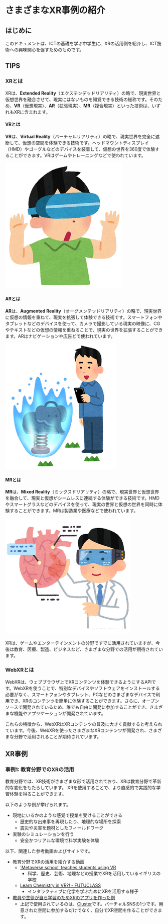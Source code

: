 # さまざまなXR事例の紹介

## はじめに

このドキュメントは、ICTの基礎を学ぶ中学生に、XRの活用例を紹介し、ICT技術への興味関心を促すためのものです。

## TIPS

### XRとは

XRは、**Extended Reality**（エクステンデッドリアリティ）の略で、現実世界と仮想世界を融合させて、現実にはないものを知覚できる技術の総称です。そのため、**VR**（仮想現実）、**AR**（拡張現実）、**MR**（複合現実）といった技術は、いずれもXRに含まれます。

#### VRとは

**VR**は、**Virtual Reality**（バーチャルリアリティ）の略で、現実世界を完全に遮断して、仮想の空間を体験できる技術です。ヘッドマウントディスプレイ（HMD）やゴーグルなどのデバイスを装着して、仮想の世界を360度で体験することができます。VRはゲームやトレーニングなどで使われています。

![Head mount display by Irasutoya](../../../static/img/xr/students/0th/head_mount_display_by_irasutoya.png "VRヘッドマウントディスプレイのイラスト by いらすとや")

#### ARとは

**AR**は、**Augmented Reality**（オーグメンテッドリアリティ）の略で、現実世界に仮想の情報を重ねて、現実を拡張して体験できる技術です。スマートフォンやタブレットなどのデバイスを使って、カメラで撮影している現実の映像に、CGやテキストなどの仮想の情報を重ねることで、現実の世界を拡張することができます。ARはナビゲーションや広告どで使われています。

![Game AR blue by irasutoya by Irasutoya](../../../static/img/xr/students/0th/game_ar_blue_by_irasutoya.png "拡張現実ゲームのイラスト（青） by いらすとや")

#### MRとは

**MR**は、**Mixed Reality**（ミックスドリアリティ）の略で、現実世界と仮想世界を融合して、現実と仮想がシームレスに連続する体験ができる技術です。HMDやスマートグラスなどのデバイスを使って、現実の世界と仮想の世界を同時に体験することができます。MRは製造業や医療などで使われています。

![Medical MR/AR glass by Irasutoya](../../../static/img/xr/students/0th/medical_mr_ar_glass_by_irasutoya.png "複合現実を使って医療を行う医師のイラスト by いらすとや")

XRは、ゲームやエンターテインメントの分野ですでに活用されていますが、今後は教育、医療、製造、ビジネスなど、さまざまな分野での活用が期待されています。

### WebXRとは

WebXRは、ウェブブラウザ上でXRコンテンツを体験できるようにするAPIです。WebXRを使うことで、特別なデバイスやソフトウェアをインストールする必要がなく、スマートフォンやタブレット、PCなどのさまざまなデバイスで利用でき、XRのコンテンツを簡単に体験することができます。さらに、オープンソースで開発されているため、誰でも自由に開発に参加することができ、さまざまな機能やアプリケーションが開発されています。

これらの特徴から、WebXRはXRコンテンツの普及に大きく貢献すると考えられています。今後、WebXRを使ったさまざまなXRコンテンツが開発され、さまざまな分野で活用されることが期待されています。

## XR事例

### 事例1: 教育分野でのXRの活用

教育分野では、XR技術がさまざまな形で活用されており、XRは教育分野で革新的な変化をもたらしています。
XRを使用することで、より直感的で実践的な学習体験を得ることができます。

以下のような例が挙げられます。

- 現地にいるかのような感覚で授業を受けることができる
  - 歴史的な出来事を再現したり、地理的な場所を探索
  - 震災や災害を題材としたフィールドワーク
- 実験のシミュレーションを行う
  - 安全かつリアルな環境で科学実験を体験

以下、関連した参考動画およびサイトです。

- 教育分野でXRの活用を紹介する動画
  - ['Metaverse school' teaches students using VR](https://www.youtube.com/watch?v=4nwQ36m9aDE)
    - 科学、歴史、芸術、地理などの授業でXRを活用しているイギリスの学校
  - [Learn Chemistry in VR?! - FUTUCLASS](https://www.youtube.com/shorts/dxCw1NbXijs)
    - インタラクティブに化学を学ぶためにXRを活用する様子
- [教員や生徒が自ら学習のためXRのアプリを作った例](https://creator.cluster.mu/2023/07/11/interview-afrotty/)
  - 上記で使用されているのは、[Cluster](https://cluster.mu)です。バーチャルSNSの1つです。用意された空間に参加するだけでなく、自分でXR空間を作ることができます。
